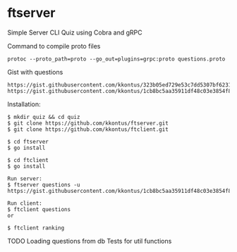 # ftserver
Simple Server CLI Quiz using Cobra and gRPC

Command to compile proto files
```
protoc --proto_path=proto --go_out=plugins=grpc:proto questions.proto
```

Gist with questions
```
https://gist.githubusercontent.com/kkontus/323b05ed729e53c7dd5307bf6231693a/raw/2ca073e5dbfd10a7ded4883a565584db71aff85c/questions
https://gist.githubusercontent.com/kkontus/1cb8bc5aa35911df48c03e3854f82c16/raw/134d2cbd21cd25c01ac83d4d713a2bb4f7ec0c27/quiz
```

Installation:

```
$ mkdir quiz && cd quiz
$ git clone https://github.com/kkontus/ftserver.git
$ git clone https://github.com/kkontus/ftclient.git

$ cd ftserver
$ go install

$ cd ftclient
$ go install

Run server:
$ ftserver questions -u https://gist.githubusercontent.com/kkontus/1cb8bc5aa35911df48c03e3854f82c16/raw/134d2cbd21cd25c01ac83d4d713a2bb4f7ec0c27/quiz

Run client:
$ ftclient questions
or

$ ftclient ranking
```

TODO
Loading questions from db
Tests for util functions
